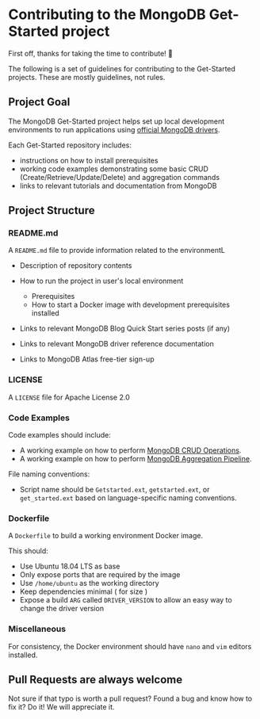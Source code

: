
# Contributing to the MongoDB Get-Started project

First off, thanks for taking the time to contribute! 🎉

The following is a set of guidelines for contributing to the Get-Started projects. These are mostly guidelines, not rules.

## Project Goal

The MongoDB Get-Started project helps set up local development environments to run
applications using [official MongoDB drivers](https://docs.mongodb.com/ecosystem/drivers/).

Each Get-Started repository includes:
 - instructions on how to install prerequisites
 - working code examples demonstrating some basic CRUD (Create/Retrieve/Update/Delete)
   and aggregation commands
 - links to relevant tutorials and documentation from MongoDB

## Project Structure

### README.md

A `README.md` file to provide information related to the environmentL

  * Description of repository contents 
  * How to run the project in user's local environment
      
      * Prerequisites
      * How to start a Docker image with development prerequisites installed
      
  * Links to relevant MongoDB Blog Quick Start series posts (if any)
  * Links to relevant MongoDB driver reference documentation
  * Links to MongoDB Atlas free-tier sign-up

### LICENSE

A `LICENSE` file for Apache License 2.0

### Code Examples

Code examples should include:

  * A working example on how to perform [MongoDB CRUD Operations](https://docs.mongodb.com/manual/crud/).
  * A working example on how to perform [MongoDB Aggregation Pipeline](https://docs.mongodb.com/manual/core/aggregation-pipeline/).

File naming conventions:

  * Script name should be `Getstarted.ext`, `getstarted.ext`, or `get_started.ext` based on language-specific naming conventions.

### Dockerfile

A `Dockerfile` to build a working environment Docker image.

This should:

  * Use Ubuntu 18.04 LTS as base
  * Only expose ports that are required by the image
  * Use `/home/ubuntu` as the working directory
  * Keep dependencies minimal ( for size )
  * Expose a build `ARG` called `DRIVER_VERSION` to allow an easy way to change the driver version

### Miscellaneous

For consistency, the Docker environment should have `nano` and `vim` editors installed.

## Pull Requests are always welcome

Not sure if that typo is worth a pull request? Found a bug and know how to fix it? Do it! We will appreciate it. 
